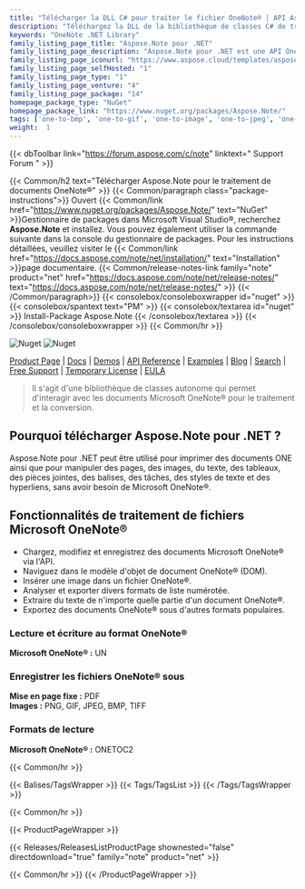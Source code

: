 ```yaml
---
title: "Télécharger la DLL C# pour traiter le fichier OneNote® | API Aspose.Note"
description: "Téléchargez la DLL de la bibliothèque de classes C# de traitement de fichiers OneNote® pour charger, modifier et enregistrer UN format. Accédez au DOM, insérez un graphique, extrayez du texte et convertissez ONE en PDF et en images."
keywords: "OneNote .NET Library"
family_listing_page_title: "Aspose.Note pour .NET"
family_listing_page_description: "Aspose.Note pour .NET est une API OneNote qui permet aux développeurs de lire, écrire et modifier dynamiquement des fichiers Microsoft OneNote dans n'importe quel type d'application .NET. L'API permet de charger des fichiers ONE, de manipuler les éléments des livres OneNote puis d'exporter aux formats ONE, PNG, GIF, JPEG, BMP, HTML ou PDF."
family_listing_page_iconurl: "https://www.aspose.cloud/templates/aspose/App_Themes/V3/images/note/272x272/aspose_note-for-net-min.png"
family_listing_page_selfHosted: "1"
family_listing_page_type: "1"
family_listing_page_venture: "4"
family_listing_page_package: "14"
homepage_package_type: "NuGet"
homepage_package_link: "https://www.nuget.org/packages/Aspose.Note/"
tags: ['one-to-bmp', 'one-to-gif', 'one-to-image', 'one-to-jpeg', 'one-to-pdf', 'one-to-png', 'one-to-tiff']
weight:  1
---
```


{{< dbToolbar link="https://forum.aspose.com/c/note" linktext=" Support Forum " >}}

{{< Common/h2 text="Télécharger Aspose.Note pour le traitement de documents OneNote®"  >}}
{{< Common/paragraph class="package-instructions">}}
Ouvert
{{< Common/link href="https://www.nuget.org/packages/Aspose.Note/" text="NuGet"  >}}Gestionnaire de packages dans Microsoft Visual Studio®, recherchez <b>Aspose.Note</b> et installez. Vous pouvez également utiliser la commande suivante dans la console du gestionnaire de packages. Pour les instructions détaillées, veuillez visiter le
{{< Common/link href="https://docs.aspose.com/note/net/installation/" text="Installation"  >}}page documentaire.
{{< Common/release-notes-link family="note" product="net" href="https://docs.aspose.com/note/net/release-notes/" text="https://docs.aspose.com/note/net/release-notes/"  >}}
{{< /Common/paragraph>}}
{{< consolebox/consoleboxwrapper id="nuget" >}}
       {{< consolebox/spantext text="PM" >}}
       {{< consolebox/textarea id="nuget" >}} Install-Package Aspose.Note {{< /consolebox/textarea >}}
{{< /consolebox/consoleboxwrapper >}}
{{< Common/hr >}}

![Nuget](https://img.shields.io/nuget/v/Aspose.Note) ![Nuget](https://img.shields.io/nuget/dt/Aspose.Note?label=nuget%20downloads)

[Product Page](https://products.aspose.com/note/net/) | [Docs](https://docs.aspose.com/note/net/) | [Demos](https://products.aspose.app/note/family) | [API Reference](https://reference.aspose.com/note/net/) | [Examples](https://github.com/aspose-note/Aspose.Note-for-.NET) | [Blog](https://blog.aspose.com/category/note/) | [Search](https://search.aspose.com/) | [Free Support](https://forum.aspose.com/c/note) | [Temporary License](https://purchase.aspose.com/temporary-license) | [EULA](https://about.aspose.com/legal/eula/)

> Il s'agit d'une bibliothèque de classes autonome qui permet d'interagir avec les documents Microsoft OneNote® pour le traitement et la conversion.

## Pourquoi télécharger Aspose.Note pour .NET ?

Aspose.Note pour .NET peut être utilisé pour imprimer des documents ONE ainsi que pour manipuler des pages, des images, du texte, des tableaux, des pièces jointes, des balises, des tâches, des styles de texte et des hyperliens, sans avoir besoin de Microsoft OneNote®.

## Fonctionnalités de traitement de fichiers Microsoft OneNote®

- Chargez, modifiez et enregistrez des documents Microsoft OneNote® via l'API.
- Naviguez dans le modèle d'objet de document OneNote® (DOM).
- Insérer une image dans un fichier OneNote®.
- Analyser et exporter divers formats de liste numérotée.
- Extraire du texte de n'importe quelle partie d'un document OneNote®.
- Exportez des documents OneNote® sous d'autres formats populaires.

### Lecture et écriture au format OneNote®

**Microsoft OneNote® :** UN

### Enregistrer les fichiers OneNote® sous

**Mise en page fixe :** PDF\
**Images :** PNG, GIF, JPEG, BMP, TIFF

### Formats de lecture

**Microsoft OneNote® :** ONETOC2

{{< Common/hr >}}

{{< Balises/TagsWrapper >}}
 {{< Tags/TagsList >}}
{{< /Tags/TagsWrapper >}}

{{< Common/hr >}}

{{< ProductPageWrapper >}}
<!-- ReleasesListProductPage-->
   {{< Releases/ReleasesListProductPage shownested="false"  directdownload="true" family="note" product="net" >}}
<!-- /ReleasesListProductPage-->
{{< Common/hr >}}
{{< /ProductPageWrapper >}}

